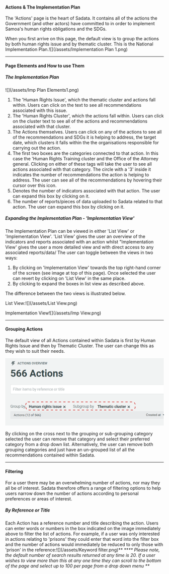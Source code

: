 #### Actions & The Implementation Plan

The 'Actions' page is the heart of Sadata. It contains all of the actions the Government \(and other actors\) have committed to in order to implement Samoa's human rights obligations and the SDGs.

When you first arrive on this page, the default view is to group the actions by both human rights issue and by thematic cluster. This is the National Implementation Plan.![](/assets/Implementation Plan 1.png)

---

#### Page Elements and How to use Them

##### The Implementation Plan

![](/assets/Imp Plan Elements1.png)

1. The 'Human Rights Issue', which the thematic cluster and actions fall within. Users can click on the text to see all recommendations associated with this issue. 
2. The 'Human Rights Cluster', which the actions fall within. Users can click on the cluster text to see all of the actions and recommendations associated with that cluster. 
3. The Actions themselves. Users can click on any of the actions to see all of the recommendations and SDGs it is helping to address, the target date, which clusters it falls within the the organisations responsible for carrying out the action. 
4. The first two boxes are the categories connected to that action. In this case the 'Human Rights Training cluster and the Office of the Attorney general. Clicking on either of these tags will take the user to see all actions associated with that category. The circle with a '3' inside it indicates the number of recommendations the action is helping to address. The user can see all of the recommendations by hovering their cursor over this icon. 
5. Denotes the number of indicators associated with that action. The user can expand this box by clicking on it. 
6. The number of reports/pieces of data uploaded to Sadata related to that action. The user can expand this box by clicking on it. 

##### Expanding the Implementation Plan - 'Implementation View'

The Implementation Plan can be viewed in either 'List View' or 'Implementation View'. 'List View' gives the user an overview of the indicators and reports associated with an action whilst "Implementation View' gives the user a more detailed view and with direct access to any associated reports/data/  The user can toggle between the views in two ways:

1. By clicking on 'Implementation View' towards the top right-hand corner of the screen \(see image at top of this page\). Once selected the user can revert by clicking on 'List View' in the same place. 
2. By clicking to expand the boxes in list view as described above. 

The difference between the two views is illustrated below.

List View:![](/assets/List View.png)

Implementation View![](/assets/Imp View.png)

---

#### Grouping Actions

The default view of all Actions contained within Sadata is first by Human Rights Issue and then by Thematic Cluster. The user can change this as they wish to suit their needs.

![](/assets/Grouping.png)

By clicking on the cross next to the grouping or sub-grouping category selected the user can remove that category and select their preferred category from a drop down list. Alternatively, the user can remove both grouping categories and just have an un-grouped list of all the recommendations contained within Sadata.

---

#### Filtering

For a user there may be an overwhelming number of actions, nor may they all be of interest. Sadata therefore offers a range of filtering options to help users narrow down the number of actions according to personal preferences or areas of interest. 

##### By Reference or Title

Each Action has a reference number and title describing the action. Users can enter words or numbers in the box indicated on the image immediately above to filter the list of actions. For example, if a user was only interested in actions relating to 'prisons' they could enter that word into the filter box and the number of actions would immediately be reduced to only those with 'prison' in the reference:![](/assets/Keyword filter.png)** **_\*\* Please note, the default number of search results returned at any time is 20. If a user wishes to view more than this at any one time they can scroll to the bottom of the page and select up to 100 per page from a drop down menu \*\*_



